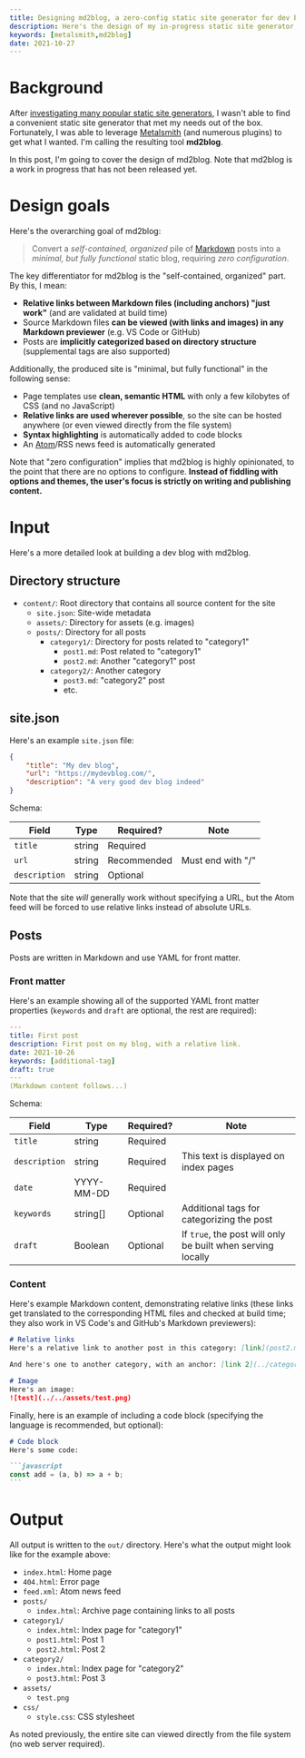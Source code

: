 ```yaml
---
title: Designing md2blog, a zero-config static site generator for dev blogs
description: Here's the design of my in-progress static site generator, md2blog.
keywords: [metalsmith,md2blog]
date: 2021-10-27
---
```

# Background
After [investigating many popular static site generators](comparison.md), I wasn't able to find a convenient static site generator that met my needs out of the box. Fortunately, I was able to leverage [Metalsmith](https://metalsmith.io/) (and numerous plugins) to get what I wanted. I'm calling the resulting tool **md2blog**.

In this post, I'm going to cover the design of md2blog. Note that md2blog is a work in progress that has not been released yet.

# Design goals
Here's the overarching goal of md2blog:

> Convert a *self-contained, organized* pile of [Markdown](https://daringfireball.net/projects/markdown/) posts into a *minimal, but fully functional* static blog, requiring *zero configuration*.

The key differentiator for md2blog is the "self-contained, organized" part. By this, I mean:

* **Relative links between Markdown files (including anchors) "just work"** (and are validated at build time)
* Source Markdown files **can be viewed (with links and images) in any Markdown previewer** (e.g. VS Code or GitHub)
* Posts are **implicitly categorized based on directory structure** (supplemental tags are also supported)

Additionally, the produced site is "minimal, but fully functional" in the following sense:

* Page templates use **clean, semantic HTML** with only a few kilobytes of CSS (and no JavaScript)
* **Relative links are used wherever possible**, so the site can be hosted anywhere (or even viewed directly from the file system)
* **Syntax highlighting** is automatically added to code blocks
* An [Atom](https://validator.w3.org/feed/docs/atom.html)/RSS news feed is automatically generated

Note that "zero configuration" implies that md2blog is highly opinionated, to the point that there are no options to configure. **Instead of fiddling with options and themes, the user's focus is strictly on writing and publishing content.**

# Input
Here's a more detailed look at building a dev blog with md2blog.

## Directory structure
* `content/`: Root directory that contains all source content for the site
  * `site.json`: Site-wide metadata
  * `assets/`: Directory for assets (e.g. images)
  * `posts/`: Directory for all posts
    * `category1/`: Directory for posts related to "category1"
      * `post1.md`: Post related to "category1"
      * `post2.md`: Another "category1" post
    * `category2/`: Another category
      * `post3.md`: "category2" post
      * etc.

## site.json
Here's an example `site.json` file:

```json
{
    "title": "My dev blog",
    "url": "https://mydevblog.com/",
    "description": "A very good dev blog indeed"
}
```

Schema:

| Field | Type | Required? | Note |
| --- | --- | --- | --- |
| `title` | string | Required | |
| `url` | string | Recommended | Must end with "/" |
| `description` | string | Optional | |

Note that the site *will* generally work without specifying a URL, but the Atom feed will be forced to use relative links instead of absolute URLs.

## Posts
Posts are written in Markdown and use YAML for front matter.

### Front matter
Here's an example showing all of the supported YAML front matter properties (`keywords` and `draft` are optional, the rest are required):

```yaml
---
title: First post
description: First post on my blog, with a relative link.
date: 2021-10-26
keywords: [additional-tag]
draft: true
---
(Markdown content follows...)
```

Schema:

| Field | Type | Required? | Note |
| --- | --- | --- | --- |
| `title` | string | Required | |
| `description` | string | Required | This text is displayed on index pages |
| `date` | YYYY-MM-DD | Required | |
| `keywords` | string[] | Optional | Additional tags for categorizing the post |
| `draft` | Boolean | Optional | If `true`, the post will only be built when serving locally |

### Content
Here's example Markdown content, demonstrating relative links (these links get translated to the corresponding HTML files and checked at build time; they also work in VS Code's and GitHub's Markdown previewers):

```md
# Relative links
Here's a relative link to another post in this category: [link](post2.md)!

And here's one to another category, with an anchor: [link 2](../category2/post3.md#some-section).

# Image
Here's an image:
![test](../../assets/test.png)
```

Finally, here is an example of including a code block (specifying the language is recommended, but optional):

````md
# Code block
Here's some code:

```javascript
const add = (a, b) => a + b;
```
````

# Output
All output is written to the `out/` directory. Here's what the output might look like for the example above:

* `index.html`: Home page
* `404.html`: Error page
* `feed.xml`: Atom news feed
* `posts/`
  * `index.html`: Archive page containing links to all posts
* `category1/`
  * `index.html`: Index page for "category1"
  * `post1.html`: Post 1
  * `post2.html`: Post 2
* `category2/`
  * `index.html`: Index page for "category2"
  * `post3.html`: Post 3
* `assets/`
  * `test.png`
* `css/`
  * `style.css`: CSS stylesheet

As noted previously, the entire site can viewed directly from the file system (no web server required).